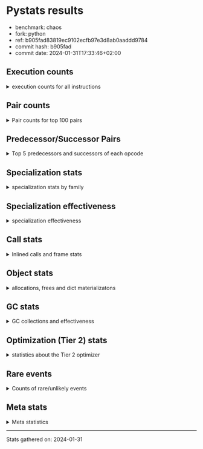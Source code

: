 
# Pystats results

- benchmark: chaos
- fork: python
- ref: b905fad83819ec9102ecfb97e3d8ab0aaddd9784
- commit hash: b905fad
- commit date: 2024-01-31T17:33:46+02:00

## Execution counts

<details>
<summary> execution counts for all instructions </summary>

|Name | Count | Self | Cumulative | Miss ratio | 
|---|---:|---:|---:|---:|
| LOAD_FAST | 85,708,600 | 17.8% | 17.8% |  |
| LOAD_ATTR_INSTANCE_VALUE | 46,105,660 | 9.5% | 27.3% |  |
| LOAD_FAST_LOAD_FAST | 42,164,040 | 8.7% | 36.0% |  |
| STORE_FAST | 28,964,820 | 6.0% | 42.0% |  |
| LOAD_CONST | 25,216,420 | 5.2% | 47.3% |  |
| RETURN_VALUE | 18,800,100 | 3.9% | 51.1% |  |
| STORE_ATTR_INSTANCE_VALUE | 17,605,200 | 3.6% | 54.8% |  |
| RESUME_CHECK | 15,200,100 | 3.1% | 57.9% |  |
| BINARY_OP_SUBTRACT_INT | 14,007,580 | 2.9% | 60.8% |  |
| BINARY_OP | 13,608,940 | 2.8% | 63.7% |  |
| BINARY_SUBSCR_LIST_INT | 13,286,440 | 2.8% | 66.4% |  |
| BINARY_OP_ADD_INT | 9,904,200 | 2.1% | 68.5% |  |
| POP_JUMP_IF_FALSE | 9,060,000 | 1.9% | 70.3% |  |
| ENTER_EXECUTOR | 9,034,160 | 1.9% | 72.2% |  |
| LOAD_GLOBAL_BUILTIN | 8,408,380 | 1.7% | 74.0% |  |
| BINARY_OP_ADD_FLOAT | 7,999,920 | 1.7% | 75.6% |  |
| FOR_ITER_RANGE | 7,608,920 | 1.6% | 77.2% |  |
| BINARY_OP_MULTIPLY_FLOAT | 6,799,900 | 1.4% | 78.6% |  |
| LOAD_ATTR_METHOD_WITH_VALUES | 6,400,240 | 1.3% | 79.9% |  |
| CALL_PY_EXACT_ARGS | 6,399,860 | 1.3% | 81.2% |  |
| RETURN_CONST | 6,000,240 | 1.2% | 82.5% |  |
| COMPARE_OP | 5,602,800 | 1.2% | 83.6% |  |
| EXIT_INIT_CHECK | 5,600,020 | 1.2% | 84.8% |  |
| CALL_ALLOC_AND_ENTER_INIT | 5,600,020 | 1.2% | 86.0% |  |
| LOAD_GLOBAL_MODULE | 5,389,580 | 1.1% | 87.1% |  |
| STORE_SUBSCR_LIST_INT | 5,199,980 | 1.1% | 88.2% |  |
| BINARY_SUBSCR_TUPLE_INT | 5,199,900 | 1.1% | 89.2% |  |
| CALL_BUILTIN_CLASS | 4,800,040 | 1.0% | 90.2% |  |
| PUSH_NULL | 3,648,960 | 0.8% | 91.0% |  |
| GET_ITER | 3,600,160 | 0.7% | 91.7% |  |
| COMPARE_OP_INT | 3,459,680 | 0.7% | 92.4% |  |
| CALL_LEN | 3,207,400 | 0.7% | 93.1% |  |
| CALL_BUILTIN_O | 3,058,880 | 0.6% | 93.7% |  |
| POP_JUMP_IF_TRUE | 2,800,600 | 0.6% | 94.3% |  |
| SWAP | 2,792,720 | 0.6% | 94.9% |  |
| BUILD_TUPLE | 2,400,160 | 0.5% | 95.4% |  |
| BINARY_OP_SUBTRACT_FLOAT | 2,399,940 | 0.5% | 95.9% |  |
| INTERPRETER_EXIT | 2,000,140 | 0.4% | 96.3% |  |
| POP_JUMP_IF_NOT_NONE | 2,000,000 | 0.4% | 96.7% |  |
| LOAD_ATTR_MODULE | 1,789,620 | 0.4% | 97.1% |  |
| CALL | 1,602,840 | 0.3% | 97.4% |  |
| COMPARE_OP_FLOAT | 1,599,920 | 0.3% | 97.8% |  |
| POP_TOP | 1,592,880 | 0.3% | 98.1% |  |
| LOAD_ATTR | 803,220 | 0.2% | 98.3% |  |
| BUILD_LIST | 800,480 | 0.2% | 98.4% |  |
| LIST_APPEND | 800,400 | 0.2% | 98.6% |  |
| LOAD_FAST_AND_CLEAR | 800,080 | 0.2% | 98.8% |  |
| COPY | 800,000 | 0.2% | 98.9% |  |
| IS_OP | 800,000 | 0.2% | 99.1% |  |
| CALL_METHOD_DESCRIPTOR_NOARGS | 799,980 | 0.2% | 99.3% |  |
| LOAD_ATTR_METHOD_NO_DICT | 799,980 | 0.2% | 99.4% |  |
| CALL_ISINSTANCE | 400,140 | 0.1% | 99.5% |  |
| TO_BOOL_BOOL | 400,140 | 0.1% | 99.6% |  |
| UNARY_NEGATIVE | 400,000 | 0.1% | 99.7% |  |
| JUMP_FORWARD | 400,000 | 0.1% | 99.7% |  |
| STORE_FAST_STORE_FAST | 400,000 | 0.1% | 99.8% |  |
| CALL_PY_WITH_DEFAULTS | 399,980 | 0.1% | 99.9% |  |
| UNPACK_SEQUENCE_TWO_TUPLE | 399,980 | 0.1% | 100.0% |  |
| BINARY_SUBSCR | 8,100 | 0.0% | 100.0% |  |
| JUMP_BACKWARD | 1,640 | 0.0% | 100.0% |  |
| LOAD_GLOBAL | 1,120 | 0.0% | 100.0% |  |
| LOAD_DEREF | 240 | 0.0% | 100.0% |  |
| RESUME | 220 | 0.0% | 100.0% |  |
| STORE_ATTR | 180 | 0.0% | 100.0% |  |
| COPY_FREE_VARS | 160 | 0.0% | 100.0% |  |
| TO_BOOL | 120 | 0.0% | 100.0% |  |
| FOR_ITER | 120 | 0.0% | 100.0% |  |
| CALL_METHOD_DESCRIPTOR_FAST | 80 | 0.0% | 100.0% | 100.0% |
| NOP | 80 | 0.0% | 100.0% |  |
| CALL_FUNCTION_EX | 80 | 0.0% | 100.0% |  |
| CALL_TYPE_1 | 80 | 0.0% | 100.0% |  |
| LOAD_SUPER_ATTR_METHOD | 80 | 0.0% | 100.0% |  |
| TO_BOOL_NONE | 60 | 0.0% | 100.0% |  |
| STORE_SUBSCR | 40 | 0.0% | 100.0% |  |
| UNPACK_SEQUENCE | 40 | 0.0% | 100.0% |  |
| LOAD_SUPER_ATTR | 20 | 0.0% | 100.0% |  |


</details>

## Pair counts

<details>
<summary> Pair counts for top 100 pairs </summary>

|Pair | Count | Self | Cumulative | 
|---|---:|---:|---:|
| LOAD_FAST LOAD_ATTR_INSTANCE_VALUE | 41,400,520 | 8.6% | 8.6% |
| LOAD_ATTR_INSTANCE_VALUE LOAD_FAST | 17,691,160 | 3.7% | 12.2% |
| LOAD_FAST_LOAD_FAST STORE_ATTR_INSTANCE_VALUE | 16,800,240 | 3.5% | 15.7% |
| STORE_FAST LOAD_FAST | 12,800,640 | 2.7% | 18.4% |
| STORE_ATTR_INSTANCE_VALUE LOAD_FAST_LOAD_FAST | 11,200,160 | 2.3% | 20.7% |
| STORE_FAST LOAD_FAST_LOAD_FAST | 9,459,780 | 2.0% | 22.6% |
| RETURN_VALUE STORE_FAST | 9,200,020 | 1.9% | 24.6% |
| LOAD_ATTR_INSTANCE_VALUE LOAD_CONST | 8,007,360 | 1.7% | 26.2% |
| LOAD_FAST RETURN_VALUE | 7,511,680 | 1.6% | 27.8% |
| LOAD_FAST LOAD_CONST | 6,800,740 | 1.4% | 29.2% |
| LOAD_GLOBAL_BUILTIN LOAD_FAST | 6,407,600 | 1.3% | 30.5% |
| CALL_PY_EXACT_ARGS RESUME_CHECK | 6,399,860 | 1.3% | 31.8% |
| LOAD_CONST BINARY_OP_ADD_INT | 6,000,220 | 1.2% | 33.1% |
| RESUME_CHECK LOAD_FAST_LOAD_FAST | 6,000,060 | 1.2% | 34.3% |
| RESUME_CHECK LOAD_FAST | 6,000,020 | 1.2% | 35.6% |
| STORE_ATTR_INSTANCE_VALUE RETURN_CONST | 5,604,860 | 1.2% | 36.7% |
| EXIT_INIT_CHECK RETURN_VALUE | 5,600,020 | 1.2% | 37.9% |
| RETURN_CONST EXIT_INIT_CHECK | 5,600,020 | 1.2% | 39.0% |
| CALL_ALLOC_AND_ENTER_INIT RESUME_CHECK | 5,600,020 | 1.2% | 40.2% |
| BINARY_OP_SUBTRACT_INT BINARY_SUBSCR_LIST_INT | 5,600,000 | 1.2% | 41.4% |
| POP_JUMP_IF_FALSE LOAD_FAST | 5,557,440 | 1.2% | 42.5% |
| LOAD_FAST LOAD_ATTR_METHOD_WITH_VALUES | 5,200,120 | 1.1% | 43.6% |
| LOAD_FAST_LOAD_FAST LOAD_CONST | 5,200,000 | 1.1% | 44.7% |
| LOAD_CONST BINARY_SUBSCR_TUPLE_INT | 5,199,800 | 1.1% | 45.7% |
| STORE_SUBSCR_LIST_INT ENTER_EXECUTOR | 5,199,660 | 1.1% | 46.8% |
| LOAD_CONST BINARY_OP_SUBTRACT_INT | 4,807,560 | 1.0% | 47.8% |
| RETURN_VALUE LOAD_FAST_LOAD_FAST | 4,800,000 | 1.0% | 48.8% |
| LOAD_FAST BINARY_OP_MULTIPLY_FLOAT | 4,800,000 | 1.0% | 49.8% |
| LOAD_FAST_LOAD_FAST STORE_SUBSCR_LIST_INT | 4,800,000 | 1.0% | 50.8% |
| FOR_ITER_RANGE STORE_FAST | 4,401,400 | 0.9% | 51.7% |
| LOAD_ATTR_INSTANCE_VALUE BINARY_OP_SUBTRACT_INT | 4,400,000 | 0.9% | 52.6% |
| STORE_FAST LOAD_GLOBAL_BUILTIN | 4,399,920 | 0.9% | 53.5% |
| ENTER_EXECUTOR FOR_ITER_RANGE | 4,007,600 | 0.8% | 54.4% |
| LOAD_CONST BINARY_OP | 4,000,480 | 0.8% | 55.2% |
| BINARY_OP STORE_FAST | 4,000,100 | 0.8% | 56.0% |
| ENTER_EXECUTOR CALL_ALLOC_AND_ENTER_INIT | 4,000,000 | 0.8% | 56.8% |
| BINARY_OP_ADD_FLOAT LOAD_FAST | 3,999,920 | 0.8% | 57.7% |
| LOAD_FAST_LOAD_FAST LOAD_ATTR_INSTANCE_VALUE | 3,904,120 | 0.8% | 58.5% |
| BINARY_OP LOAD_FAST | 3,600,280 | 0.7% | 59.2% |
| CALL_BUILTIN_CLASS GET_ITER | 3,600,100 | 0.7% | 60.0% |
| BINARY_OP_MULTIPLY_FLOAT BINARY_OP_ADD_FLOAT | 3,599,880 | 0.7% | 60.7% |
| LOAD_ATTR_METHOD_WITH_VALUES CALL_PY_EXACT_ARGS | 3,599,800 | 0.7% | 61.5% |
| COMPARE_OP_INT POP_JUMP_IF_FALSE | 3,459,680 | 0.7% | 62.2% |
| PUSH_NULL LOAD_FAST | 3,248,640 | 0.7% | 62.9% |
| LOAD_ATTR_INSTANCE_VALUE CALL_LEN | 3,207,360 | 0.7% | 63.5% |
| COMPARE_OP POP_JUMP_IF_FALSE | 3,200,240 | 0.7% | 64.2% |
| BINARY_OP_ADD_INT LOAD_FAST | 3,200,000 | 0.7% | 64.8% |
| BINARY_SUBSCR_TUPLE_INT COMPARE_OP | 3,200,000 | 0.7% | 65.5% |
| BINARY_OP_MULTIPLY_FLOAT LOAD_FAST | 3,199,960 | 0.7% | 66.2% |
| LOAD_FAST_LOAD_FAST BINARY_OP_SUBTRACT_INT | 3,199,920 | 0.7% | 66.8% |
| GET_ITER FOR_ITER_RANGE | 2,800,040 | 0.6% | 67.4% |
| CALL_LEN LOAD_FAST | 2,800,000 | 0.6% | 68.0% |
| RESUME_CHECK LOAD_GLOBAL_MODULE | 2,799,920 | 0.6% | 68.6% |
| POP_JUMP_IF_FALSE LOAD_FAST_LOAD_FAST | 2,618,320 | 0.5% | 69.1% |
| COMPARE_OP POP_JUMP_IF_TRUE | 2,400,520 | 0.5% | 69.6% |
| BINARY_OP_ADD_INT BINARY_SUBSCR_LIST_INT | 2,400,260 | 0.5% | 70.1% |
| BINARY_OP BINARY_OP_ADD_FLOAT | 2,400,160 | 0.5% | 70.6% |
| BINARY_OP_ADD_INT CALL_BUILTIN_CLASS | 2,400,000 | 0.5% | 71.1% |
| FOR_ITER_RANGE ENTER_EXECUTOR | 2,400,000 | 0.5% | 71.6% |
| LOAD_GLOBAL_MODULE LOAD_FAST | 2,400,000 | 0.5% | 72.1% |
| LOAD_FAST_LOAD_FAST COMPARE_OP_INT | 2,259,080 | 0.5% | 72.6% |
| BUILD_TUPLE RETURN_VALUE | 2,007,440 | 0.4% | 73.0% |
| LOAD_FAST BINARY_OP | 2,000,440 | 0.4% | 73.4% |
| LOAD_ATTR_METHOD_WITH_VALUES LOAD_FAST | 2,000,340 | 0.4% | 73.8% |
| LOAD_FAST_LOAD_FAST BINARY_OP | 2,000,120 | 0.4% | 74.2% |
| CACHE RESUME_CHECK | 2,000,060 | 0.4% | 74.6% |
| RETURN_VALUE INTERPRETER_EXIT | 2,000,000 | 0.4% | 75.0% |
| BINARY_OP LOAD_FAST_LOAD_FAST | 2,000,000 | 0.4% | 75.5% |
| LOAD_FAST POP_JUMP_IF_NOT_NONE | 2,000,000 | 0.4% | 75.9% |
| BINARY_SUBSCR_LIST_INT BUILD_TUPLE | 2,000,000 | 0.4% | 76.3% |
| BINARY_SUBSCR_LIST_INT LOAD_FAST | 2,000,000 | 0.4% | 76.7% |
| LOAD_ATTR_INSTANCE_VALUE LOAD_GLOBAL_BUILTIN | 2,000,000 | 0.4% | 77.1% |
| BINARY_OP_SUBTRACT_INT LOAD_CONST | 1,999,980 | 0.4% | 77.5% |
| LOAD_FAST CALL_PY_EXACT_ARGS | 1,999,920 | 0.4% | 77.9% |
| CALL_BUILTIN_O STORE_FAST | 1,858,900 | 0.4% | 78.3% |
| LOAD_FAST CALL_BUILTIN_O | 1,858,840 | 0.4% | 78.7% |
| LOAD_ATTR_MODULE PUSH_NULL | 1,789,560 | 0.4% | 79.1% |
| LOAD_GLOBAL_MODULE LOAD_ATTR_MODULE | 1,789,480 | 0.4% | 79.5% |
| LOAD_FAST BINARY_SUBSCR_LIST_INT | 1,686,220 | 0.3% | 79.8% |
| BINARY_SUBSCR_LIST_INT COMPARE_OP | 1,600,520 | 0.3% | 80.1% |
| LOAD_FAST_LOAD_FAST LOAD_FAST | 1,600,320 | 0.3% | 80.5% |
| POP_JUMP_IF_TRUE LOAD_FAST_LOAD_FAST | 1,600,260 | 0.3% | 80.8% |
| LOAD_ATTR_INSTANCE_VALUE BINARY_OP | 1,600,140 | 0.3% | 81.1% |
| LOAD_FAST BINARY_OP_ADD_INT | 1,600,000 | 0.3% | 81.5% |
| LOAD_FAST BINARY_OP_SUBTRACT_INT | 1,600,000 | 0.3% | 81.8% |
| BINARY_OP_SUBTRACT_INT BINARY_OP | 1,600,000 | 0.3% | 82.1% |
| BINARY_OP_SUBTRACT_INT LOAD_FAST | 1,600,000 | 0.3% | 82.5% |
| BINARY_SUBSCR_LIST_INT STORE_FAST | 1,600,000 | 0.3% | 82.8% |
| LOAD_ATTR_INSTANCE_VALUE BINARY_OP_ADD_INT | 1,600,000 | 0.3% | 83.1% |
| BINARY_OP_SUBTRACT_FLOAT LOAD_FAST | 1,599,920 | 0.3% | 83.5% |
| COMPARE_OP_FLOAT POP_JUMP_IF_FALSE | 1,599,920 | 0.3% | 83.8% |
| BINARY_SUBSCR_TUPLE_INT BINARY_SUBSCR_LIST_INT | 1,599,840 | 0.3% | 84.1% |
| LOAD_ATTR_INSTANCE_VALUE BINARY_OP_SUBTRACT_FLOAT | 1,599,840 | 0.3% | 84.4% |
| LOAD_ATTR_INSTANCE_VALUE COMPARE_OP_FLOAT | 1,599,840 | 0.3% | 84.8% |
| LOAD_FAST LOAD_GLOBAL_MODULE | 1,381,960 | 0.3% | 85.1% |
| BINARY_OP_SUBTRACT_INT STORE_FAST | 1,200,200 | 0.2% | 85.3% |
| POP_TOP LOAD_FAST | 1,200,080 | 0.2% | 85.6% |
| POP_JUMP_IF_NOT_NONE LOAD_FAST | 1,200,000 | 0.2% | 85.8% |
| BINARY_SUBSCR_LIST_INT LOAD_FAST_LOAD_FAST | 1,199,980 | 0.2% | 86.1% |
| CALL_BUILTIN_O RETURN_VALUE | 1,199,980 | 0.2% | 86.3% |


</details>

## Predecessor/Successor Pairs

<details>
<summary> Top 5 predecessors and successors of each opcode </summary>

### CACHE

<details>
<summary> Successors and predecessors for CACHE </summary>

|Successors | Count | Percentage | 
|---|---:|---:|
| RESUME_CHECK | 2,000,060 | 100.0% |
| RESUME | 80 | 0.0% |


</details>

### BINARY_SUBSCR

<details>
<summary> Successors and predecessors for BINARY_SUBSCR </summary>

|Predecessors | Count | Percentage | 
|---|---:|---:|
| LOAD_CONST | 7,640 | 94.3% |
| BINARY_SUBSCR | 220 | 2.7% |
| LOAD_FAST | 120 | 1.5% |
| BINARY_SUBSCR_TUPLE_INT | 80 | 1.0% |
| LOAD_FAST_LOAD_FAST | 40 | 0.5% |

|Successors | Count | Percentage | 
|---|---:|---:|
| CALL | 7,460 | 92.1% |
| BINARY_SUBSCR | 220 | 2.7% |
| BINARY_SUBSCR_LIST_INT | 160 | 2.0% |
| BINARY_SUBSCR_TUPLE_INT | 100 | 1.2% |
| BINARY_OP | 80 | 1.0% |


</details>

### EXIT_INIT_CHECK

<details>
<summary> Successors and predecessors for EXIT_INIT_CHECK </summary>

|Predecessors | Count | Percentage | 
|---|---:|---:|
| RETURN_CONST | 5,600,020 | 100.0% |

|Successors | Count | Percentage | 
|---|---:|---:|
| RETURN_VALUE | 5,600,020 | 100.0% |


</details>

### GET_ITER

<details>
<summary> Successors and predecessors for GET_ITER </summary>

|Predecessors | Count | Percentage | 
|---|---:|---:|
| CALL_BUILTIN_CLASS | 3,600,100 | 100.0% |
| CALL | 60 | 0.0% |

|Successors | Count | Percentage | 
|---|---:|---:|
| FOR_ITER_RANGE | 2,800,040 | 77.8% |
| LOAD_FAST_AND_CLEAR | 800,080 | 22.2% |
| FOR_ITER | 40 | 0.0% |


</details>

### INTERPRETER_EXIT

<details>
<summary> Successors and predecessors for INTERPRETER_EXIT </summary>

|Predecessors | Count | Percentage | 
|---|---:|---:|
| RETURN_VALUE | 2,000,000 | 100.0% |
| RETURN_CONST | 140 | 0.0% |


</details>

### NOP

<details>
<summary> Successors and predecessors for NOP </summary>

|Predecessors | Count | Percentage | 
|---|---:|---:|
| POP_TOP | 80 | 100.0% |

|Successors | Count | Percentage | 
|---|---:|---:|
| LOAD_DEREF | 80 | 100.0% |


</details>

### POP_TOP

<details>
<summary> Successors and predecessors for POP_TOP </summary>

|Predecessors | Count | Percentage | 
|---|---:|---:|
| STORE_FAST | 800,000 | 50.2% |
| RETURN_CONST | 400,080 | 25.1% |
| SWAP | 392,560 | 24.6% |
| CALL | 160 | 0.0% |
| CALL_METHOD_DESCRIPTOR_FAST | 80 | 0.0% |

|Successors | Count | Percentage | 
|---|---:|---:|
| LOAD_FAST | 1,200,080 | 75.3% |
| RETURN_VALUE | 392,560 | 24.6% |
| NOP | 80 | 0.0% |
| LOAD_CONST | 80 | 0.0% |
| LOAD_GLOBAL | 40 | 0.0% |


</details>

### PUSH_NULL

<details>
<summary> Successors and predecessors for PUSH_NULL </summary>

|Predecessors | Count | Percentage | 
|---|---:|---:|
| LOAD_ATTR_MODULE | 1,789,560 | 49.0% |
| LOAD_FAST | 1,059,200 | 29.0% |
| BINARY_SUBSCR_LIST_INT | 799,960 | 21.9% |
| LOAD_ATTR | 120 | 0.0% |
| LOAD_DEREF | 80 | 0.0% |

|Successors | Count | Percentage | 
|---|---:|---:|
| LOAD_FAST | 3,248,640 | 89.0% |
| LOAD_GLOBAL_BUILTIN | 399,960 | 11.0% |
| CALL | 320 | 0.0% |
| LOAD_GLOBAL | 40 | 0.0% |


</details>

### RETURN_VALUE

<details>
<summary> Successors and predecessors for RETURN_VALUE </summary>

|Predecessors | Count | Percentage | 
|---|---:|---:|
| LOAD_FAST | 7,511,680 | 40.0% |
| EXIT_INIT_CHECK | 5,600,020 | 29.8% |
| BUILD_TUPLE | 2,007,440 | 10.7% |
| CALL_BUILTIN_O | 1,199,980 | 6.4% |
| RETURN_VALUE | 800,000 | 4.3% |

|Successors | Count | Percentage | 
|---|---:|---:|
| STORE_FAST | 9,200,020 | 48.9% |
| LOAD_FAST_LOAD_FAST | 4,800,000 | 25.5% |
| INTERPRETER_EXIT | 2,000,000 | 10.6% |
| RETURN_VALUE | 800,000 | 4.3% |
| BINARY_OP | 800,000 | 4.3% |


</details>

### STORE_SUBSCR

<details>
<summary> Successors and predecessors for STORE_SUBSCR </summary>

|Predecessors | Count | Percentage | 
|---|---:|---:|
| BINARY_OP | 20 | 50.0% |
| BINARY_OP_SUBTRACT_INT | 20 | 50.0% |

|Successors | Count | Percentage | 
|---|---:|---:|
| JUMP_BACKWARD | 20 | 50.0% |
| STORE_SUBSCR_LIST_INT | 20 | 50.0% |


</details>

### TO_BOOL

<details>
<summary> Successors and predecessors for TO_BOOL </summary>

|Predecessors | Count | Percentage | 
|---|---:|---:|
| CALL_ISINSTANCE | 60 | 50.0% |
| LOAD_FAST | 40 | 33.3% |
| CALL | 20 | 16.7% |

|Successors | Count | Percentage | 
|---|---:|---:|
| TO_BOOL_BOOL | 60 | 50.0% |
| POP_JUMP_IF_FALSE | 20 | 16.7% |
| POP_JUMP_IF_TRUE | 20 | 16.7% |
| TO_BOOL_NONE | 20 | 16.7% |


</details>

### UNARY_NEGATIVE

<details>
<summary> Successors and predecessors for UNARY_NEGATIVE </summary>

|Predecessors | Count | Percentage | 
|---|---:|---:|
| LOAD_ATTR_INSTANCE_VALUE | 399,980 | 100.0% |
| LOAD_ATTR | 20 | 0.0% |

|Successors | Count | Percentage | 
|---|---:|---:|
| LOAD_FAST | 400,000 | 100.0% |


</details>

### BINARY_OP

<details>
<summary> Successors and predecessors for BINARY_OP </summary>

|Predecessors | Count | Percentage | 
|---|---:|---:|
| LOAD_CONST | 4,000,480 | 29.4% |
| LOAD_FAST | 2,000,440 | 14.7% |
| LOAD_FAST_LOAD_FAST | 2,000,120 | 14.7% |
| LOAD_ATTR_INSTANCE_VALUE | 1,600,140 | 11.8% |
| BINARY_OP_SUBTRACT_INT | 1,600,000 | 11.8% |

|Successors | Count | Percentage | 
|---|---:|---:|
| STORE_FAST | 4,000,100 | 29.4% |
| LOAD_FAST | 3,600,280 | 26.5% |
| BINARY_OP_ADD_FLOAT | 2,400,160 | 17.6% |
| LOAD_FAST_LOAD_FAST | 2,000,000 | 14.7% |
| BINARY_OP | 807,280 | 5.9% |


</details>

### BUILD_LIST

<details>
<summary> Successors and predecessors for BUILD_LIST </summary>

|Predecessors | Count | Percentage | 
|---|---:|---:|
| SWAP | 800,080 | 100.0% |
| LOAD_CONST | 400 | 0.0% |

|Successors | Count | Percentage | 
|---|---:|---:|
| SWAP | 800,080 | 100.0% |
| LOAD_FAST | 400 | 0.0% |


</details>

### BUILD_TUPLE

<details>
<summary> Successors and predecessors for BUILD_TUPLE </summary>

|Predecessors | Count | Percentage | 
|---|---:|---:|
| BINARY_SUBSCR_LIST_INT | 2,000,000 | 83.3% |
| RETURN_VALUE | 400,000 | 16.7% |
| LOAD_GLOBAL_BUILTIN | 160 | 0.0% |

|Successors | Count | Percentage | 
|---|---:|---:|
| RETURN_VALUE | 2,007,440 | 83.6% |
| SWAP | 392,560 | 16.4% |
| CALL_ISINSTANCE | 120 | 0.0% |
| CALL | 40 | 0.0% |


</details>

### CALL

<details>
<summary> Successors and predecessors for CALL </summary>

|Predecessors | Count | Percentage | 
|---|---:|---:|
| LOAD_FAST | 400,500 | 25.0% |
| BINARY_OP_ADD_FLOAT | 400,020 | 25.0% |
| BINARY_OP_ADD_INT | 399,980 | 25.0% |
| ENTER_EXECUTOR | 210,480 | 13.1% |
| BINARY_SUBSCR_LIST_INT | 182,060 | 11.4% |

|Successors | Count | Percentage | 
|---|---:|---:|
| STORE_FAST | 800,260 | 49.9% |
| RESUME_CHECK | 800,040 | 49.9% |
| CALL | 1,380 | 0.1% |
| POP_TOP | 160 | 0.0% |
| CALL_PY_EXACT_ARGS | 140 | 0.0% |


</details>

### CALL_FUNCTION_EX

<details>
<summary> Successors and predecessors for CALL_FUNCTION_EX </summary>

|Predecessors | Count | Percentage | 
|---|---:|---:|
| LOAD_FAST | 80 | 100.0% |

|Successors | Count | Percentage | 
|---|---:|---:|
| COPY_FREE_VARS | 80 | 100.0% |


</details>

### COMPARE_OP

<details>
<summary> Successors and predecessors for COMPARE_OP </summary>

|Predecessors | Count | Percentage | 
|---|---:|---:|
| BINARY_SUBSCR_TUPLE_INT | 3,200,000 | 57.1% |
| BINARY_SUBSCR_LIST_INT | 1,600,520 | 28.6% |
| LOAD_CONST | 400,120 | 7.1% |
| LOAD_FAST | 400,000 | 7.1% |
| COMPARE_OP | 1,760 | 0.0% |

|Successors | Count | Percentage | 
|---|---:|---:|
| POP_JUMP_IF_FALSE | 3,200,240 | 57.1% |
| POP_JUMP_IF_TRUE | 2,400,520 | 42.8% |
| COMPARE_OP | 1,760 | 0.0% |
| COMPARE_OP_INT | 200 | 0.0% |
| COMPARE_OP_FLOAT | 80 | 0.0% |


</details>

### COPY

<details>
<summary> Successors and predecessors for COPY </summary>

|Predecessors | Count | Percentage | 
|---|---:|---:|
| LOAD_FAST | 800,000 | 100.0% |

|Successors | Count | Percentage | 
|---|---:|---:|
| LOAD_ATTR_INSTANCE_VALUE | 799,920 | 100.0% |
| LOAD_ATTR | 80 | 0.0% |


</details>

### COPY_FREE_VARS

<details>
<summary> Successors and predecessors for COPY_FREE_VARS </summary>

|Predecessors | Count | Percentage | 
|---|---:|---:|
| CALL | 80 | 50.0% |
| CALL_FUNCTION_EX | 80 | 50.0% |

|Successors | Count | Percentage | 
|---|---:|---:|
| RESUME_CHECK | 140 | 87.5% |
| RESUME | 20 | 12.5% |


</details>

### ENTER_EXECUTOR

<details>
<summary> Successors and predecessors for ENTER_EXECUTOR </summary>

|Predecessors | Count | Percentage | 
|---|---:|---:|
| STORE_SUBSCR_LIST_INT | 5,199,660 | 57.6% |
| FOR_ITER_RANGE | 2,400,000 | 26.6% |
| LIST_APPEND | 800,060 | 8.9% |
| STORE_FAST | 303,340 | 3.4% |
| POP_JUMP_IF_TRUE | 187,580 | 2.1% |

|Successors | Count | Percentage | 
|---|---:|---:|
| FOR_ITER_RANGE | 4,007,600 | 44.4% |
| CALL_ALLOC_AND_ENTER_INIT | 4,000,000 | 44.3% |
| CALL_PY_WITH_DEFAULTS | 399,600 | 4.4% |
| CALL | 210,480 | 2.3% |
| LOAD_FAST | 187,600 | 2.1% |


</details>

### FOR_ITER

<details>
<summary> Successors and predecessors for FOR_ITER </summary>

|Predecessors | Count | Percentage | 
|---|---:|---:|
| JUMP_BACKWARD | 60 | 50.0% |
| GET_ITER | 40 | 33.3% |
| SWAP | 20 | 16.7% |

|Successors | Count | Percentage | 
|---|---:|---:|
| STORE_FAST | 60 | 50.0% |
| FOR_ITER_RANGE | 60 | 50.0% |


</details>

### IS_OP

<details>
<summary> Successors and predecessors for IS_OP </summary>

|Predecessors | Count | Percentage | 
|---|---:|---:|
| LOAD_GLOBAL_MODULE | 799,980 | 100.0% |
| LOAD_GLOBAL | 20 | 0.0% |

|Successors | Count | Percentage | 
|---|---:|---:|
| POP_JUMP_IF_FALSE | 800,000 | 100.0% |


</details>

### JUMP_BACKWARD

<details>
<summary> Successors and predecessors for JUMP_BACKWARD </summary>

|Predecessors | Count | Percentage | 
|---|---:|---:|
| LIST_APPEND | 340 | 20.7% |
| POP_JUMP_IF_FALSE | 340 | 20.7% |
| STORE_FAST | 340 | 20.7% |
| STORE_SUBSCR_LIST_INT | 320 | 19.5% |
| POP_JUMP_IF_TRUE | 280 | 17.1% |

|Successors | Count | Percentage | 
|---|---:|---:|
| FOR_ITER_RANGE | 1,160 | 70.7% |
| LOAD_FAST | 320 | 19.5% |
| ENTER_EXECUTOR | 100 | 6.1% |
| FOR_ITER | 60 | 3.7% |


</details>

### JUMP_FORWARD

<details>
<summary> Successors and predecessors for JUMP_FORWARD </summary>

|Predecessors | Count | Percentage | 
|---|---:|---:|
| STORE_ATTR_INSTANCE_VALUE | 399,980 | 100.0% |
| STORE_ATTR | 20 | 0.0% |

|Successors | Count | Percentage | 
|---|---:|---:|
| LOAD_FAST | 400,000 | 100.0% |


</details>

### LIST_APPEND

<details>
<summary> Successors and predecessors for LIST_APPEND </summary>

|Predecessors | Count | Percentage | 
|---|---:|---:|
| BINARY_SUBSCR_LIST_INT | 800,000 | 100.0% |
| BINARY_OP | 400 | 0.0% |

|Successors | Count | Percentage | 
|---|---:|---:|
| ENTER_EXECUTOR | 800,060 | 100.0% |
| JUMP_BACKWARD | 340 | 0.0% |


</details>

### LOAD_ATTR

<details>
<summary> Successors and predecessors for LOAD_ATTR </summary>

|Predecessors | Count | Percentage | 
|---|---:|---:|
| LOAD_FAST | 802,360 | 99.9% |
| LOAD_ATTR | 380 | 0.0% |
| LOAD_GLOBAL | 140 | 0.0% |
| LOAD_GLOBAL_MODULE | 140 | 0.0% |
| COPY | 80 | 0.0% |

|Successors | Count | Percentage | 
|---|---:|---:|
| STORE_FAST | 800,020 | 99.6% |
| LOAD_ATTR_INSTANCE_VALUE | 1,100 | 0.1% |
| LOAD_FAST | 620 | 0.1% |
| LOAD_ATTR | 380 | 0.0% |
| BINARY_OP | 300 | 0.0% |


</details>

### LOAD_CONST

<details>
<summary> Successors and predecessors for LOAD_CONST </summary>

|Predecessors | Count | Percentage | 
|---|---:|---:|
| LOAD_ATTR_INSTANCE_VALUE | 8,007,360 | 31.8% |
| LOAD_FAST | 6,800,740 | 27.0% |
| LOAD_FAST_LOAD_FAST | 5,200,000 | 20.6% |
| BINARY_OP_SUBTRACT_INT | 1,999,980 | 7.9% |
| LOAD_GLOBAL_BUILTIN | 800,080 | 3.2% |

|Successors | Count | Percentage | 
|---|---:|---:|
| BINARY_OP_ADD_INT | 6,000,220 | 23.8% |
| BINARY_SUBSCR_TUPLE_INT | 5,199,800 | 20.6% |
| BINARY_OP_SUBTRACT_INT | 4,807,560 | 19.1% |
| BINARY_OP | 4,000,480 | 15.9% |
| COMPARE_OP_INT | 800,120 | 3.2% |


</details>

### LOAD_DEREF

<details>
<summary> Successors and predecessors for LOAD_DEREF </summary>

|Predecessors | Count | Percentage | 
|---|---:|---:|
| NOP | 80 | 33.3% |
| STORE_FAST | 80 | 33.3% |
| LOAD_GLOBAL_BUILTIN | 80 | 33.3% |

|Successors | Count | Percentage | 
|---|---:|---:|
| PUSH_NULL | 80 | 33.3% |
| LOAD_FAST | 80 | 33.3% |
| STORE_FAST | 80 | 33.3% |


</details>

### LOAD_FAST

<details>
<summary> Successors and predecessors for LOAD_FAST </summary>

|Predecessors | Count | Percentage | 
|---|---:|---:|
| LOAD_ATTR_INSTANCE_VALUE | 17,691,160 | 20.6% |
| STORE_FAST | 12,800,640 | 14.9% |
| LOAD_GLOBAL_BUILTIN | 6,407,600 | 7.5% |
| RESUME_CHECK | 6,000,020 | 7.0% |
| POP_JUMP_IF_FALSE | 5,557,440 | 6.5% |

|Successors | Count | Percentage | 
|---|---:|---:|
| LOAD_ATTR_INSTANCE_VALUE | 41,400,520 | 48.3% |
| RETURN_VALUE | 7,511,680 | 8.8% |
| LOAD_CONST | 6,800,740 | 7.9% |
| LOAD_ATTR_METHOD_WITH_VALUES | 5,200,120 | 6.1% |
| BINARY_OP_MULTIPLY_FLOAT | 4,800,000 | 5.6% |


</details>

### LOAD_FAST_AND_CLEAR

<details>
<summary> Successors and predecessors for LOAD_FAST_AND_CLEAR </summary>

|Predecessors | Count | Percentage | 
|---|---:|---:|
| GET_ITER | 800,080 | 100.0% |

|Successors | Count | Percentage | 
|---|---:|---:|
| SWAP | 800,080 | 100.0% |


</details>

### LOAD_FAST_LOAD_FAST

<details>
<summary> Successors and predecessors for LOAD_FAST_LOAD_FAST </summary>

|Predecessors | Count | Percentage | 
|---|---:|---:|
| STORE_ATTR_INSTANCE_VALUE | 11,200,160 | 26.6% |
| STORE_FAST | 9,459,780 | 22.4% |
| RESUME_CHECK | 6,000,060 | 14.2% |
| RETURN_VALUE | 4,800,000 | 11.4% |
| POP_JUMP_IF_FALSE | 2,618,320 | 6.2% |

|Successors | Count | Percentage | 
|---|---:|---:|
| STORE_ATTR_INSTANCE_VALUE | 16,800,240 | 39.8% |
| LOAD_CONST | 5,200,000 | 12.3% |
| STORE_SUBSCR_LIST_INT | 4,800,000 | 11.4% |
| LOAD_ATTR_INSTANCE_VALUE | 3,904,120 | 9.3% |
| BINARY_OP_SUBTRACT_INT | 3,199,920 | 7.6% |


</details>

### LOAD_GLOBAL

<details>
<summary> Successors and predecessors for LOAD_GLOBAL </summary>

|Predecessors | Count | Percentage | 
|---|---:|---:|
| STORE_FAST | 200 | 17.9% |
| LOAD_FAST | 160 | 14.3% |
| RESUME | 140 | 12.5% |
| LOAD_GLOBAL_BUILTIN | 140 | 12.5% |
| RESUME_CHECK | 140 | 12.5% |

|Successors | Count | Percentage | 
|---|---:|---:|
| LOAD_GLOBAL_BUILTIN | 420 | 37.5% |
| LOAD_GLOBAL_MODULE | 260 | 23.2% |
| LOAD_FAST | 240 | 21.4% |
| LOAD_ATTR | 140 | 12.5% |
| CALL | 20 | 1.8% |


</details>

### LOAD_SUPER_ATTR

<details>
<summary> Successors and predecessors for LOAD_SUPER_ATTR </summary>

|Predecessors | Count | Percentage | 
|---|---:|---:|
| LOAD_FAST | 20 | 100.0% |

|Successors | Count | Percentage | 
|---|---:|---:|
| LOAD_SUPER_ATTR_METHOD | 20 | 100.0% |


</details>

### POP_JUMP_IF_FALSE

<details>
<summary> Successors and predecessors for POP_JUMP_IF_FALSE </summary>

|Predecessors | Count | Percentage | 
|---|---:|---:|
| COMPARE_OP_INT | 3,459,680 | 38.2% |
| COMPARE_OP | 3,200,240 | 35.3% |
| COMPARE_OP_FLOAT | 1,599,920 | 17.7% |
| IS_OP | 800,000 | 8.8% |
| TO_BOOL_BOOL | 80 | 0.0% |

|Successors | Count | Percentage | 
|---|---:|---:|
| LOAD_FAST | 5,557,440 | 61.3% |
| LOAD_FAST_LOAD_FAST | 2,618,320 | 28.9% |
| LOAD_CONST | 400,000 | 4.4% |
| RETURN_CONST | 395,360 | 4.4% |
| ENTER_EXECUTOR | 88,380 | 1.0% |


</details>

### POP_JUMP_IF_NOT_NONE

<details>
<summary> Successors and predecessors for POP_JUMP_IF_NOT_NONE </summary>

|Predecessors | Count | Percentage | 
|---|---:|---:|
| LOAD_FAST | 2,000,000 | 100.0% |

|Successors | Count | Percentage | 
|---|---:|---:|
| LOAD_FAST | 1,200,000 | 60.0% |
| LOAD_GLOBAL_MODULE | 800,000 | 40.0% |


</details>

### POP_JUMP_IF_TRUE

<details>
<summary> Successors and predecessors for POP_JUMP_IF_TRUE </summary>

|Predecessors | Count | Percentage | 
|---|---:|---:|
| COMPARE_OP | 2,400,520 | 85.7% |
| TO_BOOL_BOOL | 400,060 | 14.3% |
| TO_BOOL | 20 | 0.0% |

|Successors | Count | Percentage | 
|---|---:|---:|
| LOAD_FAST_LOAD_FAST | 1,600,260 | 57.1% |
| LOAD_FAST | 612,400 | 21.9% |
| LOAD_GLOBAL_MODULE | 399,960 | 14.3% |
| ENTER_EXECUTOR | 187,580 | 6.7% |
| JUMP_BACKWARD | 280 | 0.0% |


</details>

### RETURN_CONST

<details>
<summary> Successors and predecessors for RETURN_CONST </summary>

|Predecessors | Count | Percentage | 
|---|---:|---:|
| STORE_ATTR_INSTANCE_VALUE | 5,604,860 | 93.4% |
| POP_JUMP_IF_FALSE | 395,360 | 6.6% |
| STORE_ATTR | 20 | 0.0% |

|Successors | Count | Percentage | 
|---|---:|---:|
| EXIT_INIT_CHECK | 5,600,020 | 93.3% |
| POP_TOP | 400,080 | 6.7% |
| INTERPRETER_EXIT | 140 | 0.0% |


</details>

### STORE_ATTR

<details>
<summary> Successors and predecessors for STORE_ATTR </summary>

|Predecessors | Count | Percentage | 
|---|---:|---:|
| LOAD_FAST | 100 | 55.6% |
| SWAP | 80 | 44.4% |

|Successors | Count | Percentage | 
|---|---:|---:|
| STORE_ATTR_INSTANCE_VALUE | 100 | 55.6% |
| LOAD_FAST | 40 | 22.2% |
| JUMP_FORWARD | 20 | 11.1% |
| RETURN_CONST | 20 | 11.1% |


</details>

### STORE_FAST

<details>
<summary> Successors and predecessors for STORE_FAST </summary>

|Predecessors | Count | Percentage | 
|---|---:|---:|
| RETURN_VALUE | 9,200,020 | 31.8% |
| FOR_ITER_RANGE | 4,401,400 | 15.2% |
| BINARY_OP | 4,000,100 | 13.8% |
| CALL_BUILTIN_O | 1,858,900 | 6.4% |
| BINARY_SUBSCR_LIST_INT | 1,600,000 | 5.5% |

|Successors | Count | Percentage | 
|---|---:|---:|
| LOAD_FAST | 12,800,640 | 44.2% |
| LOAD_FAST_LOAD_FAST | 9,459,780 | 32.7% |
| LOAD_GLOBAL_BUILTIN | 4,399,920 | 15.2% |
| STORE_FAST | 800,080 | 2.8% |
| POP_TOP | 800,000 | 2.8% |


</details>

### STORE_FAST_STORE_FAST

<details>
<summary> Successors and predecessors for STORE_FAST_STORE_FAST </summary>

|Predecessors | Count | Percentage | 
|---|---:|---:|
| UNPACK_SEQUENCE_TWO_TUPLE | 399,980 | 100.0% |
| UNPACK_SEQUENCE | 20 | 0.0% |

|Successors | Count | Percentage | 
|---|---:|---:|
| LOAD_FAST_LOAD_FAST | 400,000 | 100.0% |


</details>

### SWAP

<details>
<summary> Successors and predecessors for SWAP </summary>

|Predecessors | Count | Percentage | 
|---|---:|---:|
| BUILD_LIST | 800,080 | 28.6% |
| LOAD_FAST_AND_CLEAR | 800,080 | 28.6% |
| BINARY_OP_ADD_FLOAT | 799,960 | 28.6% |
| BUILD_TUPLE | 392,560 | 14.1% |
| BINARY_OP | 40 | 0.0% |

|Successors | Count | Percentage | 
|---|---:|---:|
| BUILD_LIST | 800,080 | 28.6% |
| FOR_ITER_RANGE | 800,060 | 28.6% |
| STORE_ATTR_INSTANCE_VALUE | 799,920 | 28.6% |
| POP_TOP | 392,560 | 14.1% |
| STORE_ATTR | 80 | 0.0% |


</details>

### UNPACK_SEQUENCE

<details>
<summary> Successors and predecessors for UNPACK_SEQUENCE </summary>

|Predecessors | Count | Percentage | 
|---|---:|---:|
| RETURN_VALUE | 40 | 100.0% |

|Successors | Count | Percentage | 
|---|---:|---:|
| STORE_FAST_STORE_FAST | 20 | 50.0% |
| UNPACK_SEQUENCE_TWO_TUPLE | 20 | 50.0% |


</details>

### RESUME

<details>
<summary> Successors and predecessors for RESUME </summary>

|Predecessors | Count | Percentage | 
|---|---:|---:|
| CALL | 120 | 54.5% |
| CACHE | 80 | 36.4% |
| COPY_FREE_VARS | 20 | 9.1% |

|Successors | Count | Percentage | 
|---|---:|---:|
| LOAD_GLOBAL | 140 | 63.6% |
| LOAD_FAST | 60 | 27.3% |
| LOAD_FAST_LOAD_FAST | 20 | 9.1% |


</details>

### BINARY_OP_ADD_FLOAT

<details>
<summary> Successors and predecessors for BINARY_OP_ADD_FLOAT </summary>

|Predecessors | Count | Percentage | 
|---|---:|---:|
| BINARY_OP_MULTIPLY_FLOAT | 3,599,880 | 45.0% |
| BINARY_OP | 2,400,160 | 30.0% |
| LOAD_ATTR_INSTANCE_VALUE | 1,199,960 | 15.0% |
| LOAD_CONST | 799,920 | 10.0% |

|Successors | Count | Percentage | 
|---|---:|---:|
| LOAD_FAST | 3,999,920 | 50.0% |
| CALL_ALLOC_AND_ENTER_INIT | 1,199,960 | 15.0% |
| CALL_BUILTIN_O | 1,199,960 | 15.0% |
| SWAP | 799,960 | 10.0% |
| CALL | 400,020 | 5.0% |


</details>

### BINARY_OP_ADD_INT

<details>
<summary> Successors and predecessors for BINARY_OP_ADD_INT </summary>

|Predecessors | Count | Percentage | 
|---|---:|---:|
| LOAD_CONST | 6,000,220 | 60.6% |
| LOAD_FAST | 1,600,000 | 16.2% |
| LOAD_ATTR_INSTANCE_VALUE | 1,600,000 | 16.2% |
| BINARY_SUBSCR_LIST_INT | 703,920 | 7.1% |
| BINARY_OP | 60 | 0.0% |

|Successors | Count | Percentage | 
|---|---:|---:|
| LOAD_FAST | 3,200,000 | 32.3% |
| BINARY_SUBSCR_LIST_INT | 2,400,260 | 24.2% |
| CALL_BUILTIN_CLASS | 2,400,000 | 24.2% |
| LOAD_CONST | 800,000 | 8.1% |
| COMPARE_OP_INT | 400,280 | 4.0% |


</details>

### BINARY_OP_MULTIPLY_FLOAT

<details>
<summary> Successors and predecessors for BINARY_OP_MULTIPLY_FLOAT </summary>

|Predecessors | Count | Percentage | 
|---|---:|---:|
| LOAD_FAST | 4,800,000 | 70.6% |
| BINARY_OP_SUBTRACT_FLOAT | 799,920 | 11.8% |
| LOAD_ATTR_INSTANCE_VALUE | 799,920 | 11.8% |
| LOAD_FAST_LOAD_FAST | 399,960 | 5.9% |
| BINARY_OP | 100 | 0.0% |

|Successors | Count | Percentage | 
|---|---:|---:|
| BINARY_OP_ADD_FLOAT | 3,599,880 | 52.9% |
| LOAD_FAST | 3,199,960 | 47.1% |
| BINARY_OP | 60 | 0.0% |


</details>

### BINARY_OP_SUBTRACT_FLOAT

<details>
<summary> Successors and predecessors for BINARY_OP_SUBTRACT_FLOAT </summary>

|Predecessors | Count | Percentage | 
|---|---:|---:|
| LOAD_ATTR_INSTANCE_VALUE | 1,599,840 | 66.7% |
| LOAD_CONST | 799,920 | 33.3% |
| BINARY_OP | 140 | 0.0% |
| LOAD_FAST | 40 | 0.0% |

|Successors | Count | Percentage | 
|---|---:|---:|
| LOAD_FAST | 1,599,920 | 66.7% |
| BINARY_OP_MULTIPLY_FLOAT | 799,920 | 33.3% |
| STORE_FAST | 60 | 0.0% |
| BINARY_OP | 40 | 0.0% |


</details>

### BINARY_OP_SUBTRACT_INT

<details>
<summary> Successors and predecessors for BINARY_OP_SUBTRACT_INT </summary>

|Predecessors | Count | Percentage | 
|---|---:|---:|
| LOAD_CONST | 4,807,560 | 34.3% |
| LOAD_ATTR_INSTANCE_VALUE | 4,400,000 | 31.4% |
| LOAD_FAST_LOAD_FAST | 3,199,920 | 22.8% |
| LOAD_FAST | 1,600,000 | 11.4% |
| BINARY_OP | 100 | 0.0% |

|Successors | Count | Percentage | 
|---|---:|---:|
| BINARY_SUBSCR_LIST_INT | 5,600,000 | 40.0% |
| LOAD_CONST | 1,999,980 | 14.3% |
| BINARY_OP | 1,600,000 | 11.4% |
| LOAD_FAST | 1,600,000 | 11.4% |
| STORE_FAST | 1,200,200 | 8.6% |


</details>

### BINARY_SUBSCR_LIST_INT

<details>
<summary> Successors and predecessors for BINARY_SUBSCR_LIST_INT </summary>

|Predecessors | Count | Percentage | 
|---|---:|---:|
| BINARY_OP_SUBTRACT_INT | 5,600,000 | 42.1% |
| BINARY_OP_ADD_INT | 2,400,260 | 18.1% |
| LOAD_FAST | 1,686,220 | 12.7% |
| BINARY_SUBSCR_TUPLE_INT | 1,599,840 | 12.0% |
| LOAD_FAST_LOAD_FAST | 1,199,960 | 9.0% |

|Successors | Count | Percentage | 
|---|---:|---:|
| BUILD_TUPLE | 2,000,000 | 15.1% |
| LOAD_FAST | 2,000,000 | 15.1% |
| COMPARE_OP | 1,600,520 | 12.0% |
| STORE_FAST | 1,600,000 | 12.0% |
| LOAD_FAST_LOAD_FAST | 1,199,980 | 9.0% |


</details>

### BINARY_SUBSCR_TUPLE_INT

<details>
<summary> Successors and predecessors for BINARY_SUBSCR_TUPLE_INT </summary>

|Predecessors | Count | Percentage | 
|---|---:|---:|
| LOAD_CONST | 5,199,800 | 100.0% |
| BINARY_SUBSCR | 100 | 0.0% |

|Successors | Count | Percentage | 
|---|---:|---:|
| COMPARE_OP | 3,200,000 | 61.5% |
| BINARY_SUBSCR_LIST_INT | 1,599,840 | 30.8% |
| BINARY_OP | 399,980 | 7.7% |
| BINARY_SUBSCR | 80 | 0.0% |


</details>

### CALL_ALLOC_AND_ENTER_INIT

<details>
<summary> Successors and predecessors for CALL_ALLOC_AND_ENTER_INIT </summary>

|Predecessors | Count | Percentage | 
|---|---:|---:|
| ENTER_EXECUTOR | 4,000,000 | 71.4% |
| BINARY_OP_ADD_FLOAT | 1,199,960 | 21.4% |
| BINARY_OP | 399,960 | 7.1% |
| CALL | 60 | 0.0% |
| LOAD_CONST | 40 | 0.0% |

|Successors | Count | Percentage | 
|---|---:|---:|
| RESUME_CHECK | 5,600,020 | 100.0% |


</details>

### CALL_BUILTIN_CLASS

<details>
<summary> Successors and predecessors for CALL_BUILTIN_CLASS </summary>

|Predecessors | Count | Percentage | 
|---|---:|---:|
| BINARY_OP_ADD_INT | 2,400,000 | 50.0% |
| LOAD_FAST | 800,000 | 16.7% |
| BINARY_OP_SUBTRACT_INT | 800,000 | 16.7% |
| CALL_LEN | 399,960 | 8.3% |
| LOAD_ATTR_INSTANCE_VALUE | 399,960 | 8.3% |

|Successors | Count | Percentage | 
|---|---:|---:|
| GET_ITER | 3,600,100 | 75.0% |
| STORE_FAST | 799,960 | 16.7% |
| LOAD_CONST | 399,980 | 8.3% |


</details>

### CALL_BUILTIN_O

<details>
<summary> Successors and predecessors for CALL_BUILTIN_O </summary>

|Predecessors | Count | Percentage | 
|---|---:|---:|
| LOAD_FAST | 1,858,840 | 60.8% |
| BINARY_OP_ADD_FLOAT | 1,199,960 | 39.2% |
| CALL | 80 | 0.0% |

|Successors | Count | Percentage | 
|---|---:|---:|
| STORE_FAST | 1,858,900 | 60.8% |
| RETURN_VALUE | 1,199,980 | 39.2% |


</details>

### CALL_ISINSTANCE

<details>
<summary> Successors and predecessors for CALL_ISINSTANCE </summary>

|Predecessors | Count | Percentage | 
|---|---:|---:|
| LOAD_GLOBAL_MODULE | 399,960 | 100.0% |
| BUILD_TUPLE | 120 | 0.0% |
| CALL | 60 | 0.0% |

|Successors | Count | Percentage | 
|---|---:|---:|
| TO_BOOL_BOOL | 400,080 | 100.0% |
| TO_BOOL | 60 | 0.0% |


</details>

### CALL_LEN

<details>
<summary> Successors and predecessors for CALL_LEN </summary>

|Predecessors | Count | Percentage | 
|---|---:|---:|
| LOAD_ATTR_INSTANCE_VALUE | 3,207,360 | 100.0% |
| CALL | 40 | 0.0% |

|Successors | Count | Percentage | 
|---|---:|---:|
| LOAD_FAST | 2,800,000 | 87.3% |
| CALL_BUILTIN_CLASS | 399,960 | 12.5% |
| LOAD_CONST | 7,420 | 0.2% |
| CALL | 20 | 0.0% |


</details>

### CALL_METHOD_DESCRIPTOR_FAST

<details>
<summary> Successors and predecessors for CALL_METHOD_DESCRIPTOR_FAST </summary>

|Predecessors | Count | Percentage | 
|---|---:|---:|
| LOAD_FAST | 60 | 75.0% |
| CALL | 20 | 25.0% |

|Successors | Count | Percentage | 
|---|---:|---:|
| POP_TOP | 80 | 100.0% |


</details>

### CALL_METHOD_DESCRIPTOR_NOARGS

<details>
<summary> Successors and predecessors for CALL_METHOD_DESCRIPTOR_NOARGS </summary>

|Predecessors | Count | Percentage | 
|---|---:|---:|
| LOAD_ATTR_METHOD_NO_DICT | 799,960 | 100.0% |
| CALL | 20 | 0.0% |

|Successors | Count | Percentage | 
|---|---:|---:|
| STORE_FAST | 799,980 | 100.0% |


</details>

### CALL_PY_EXACT_ARGS

<details>
<summary> Successors and predecessors for CALL_PY_EXACT_ARGS </summary>

|Predecessors | Count | Percentage | 
|---|---:|---:|
| LOAD_ATTR_METHOD_WITH_VALUES | 3,599,800 | 56.2% |
| LOAD_FAST | 1,999,920 | 31.2% |
| LOAD_FAST_LOAD_FAST | 800,000 | 12.5% |
| CALL | 140 | 0.0% |

|Successors | Count | Percentage | 
|---|---:|---:|
| RESUME_CHECK | 6,399,860 | 100.0% |


</details>

### CALL_PY_WITH_DEFAULTS

<details>
<summary> Successors and predecessors for CALL_PY_WITH_DEFAULTS </summary>

|Predecessors | Count | Percentage | 
|---|---:|---:|
| ENTER_EXECUTOR | 399,600 | 99.9% |
| LOAD_FAST | 360 | 0.1% |
| CALL | 20 | 0.0% |

|Successors | Count | Percentage | 
|---|---:|---:|
| RESUME_CHECK | 399,980 | 100.0% |


</details>

### CALL_TYPE_1

<details>
<summary> Successors and predecessors for CALL_TYPE_1 </summary>

|Predecessors | Count | Percentage | 
|---|---:|---:|
| LOAD_CONST | 60 | 75.0% |
| CALL | 20 | 25.0% |

|Successors | Count | Percentage | 
|---|---:|---:|
| LOAD_GLOBAL_BUILTIN | 60 | 75.0% |
| LOAD_GLOBAL | 20 | 25.0% |


</details>

### COMPARE_OP_FLOAT

<details>
<summary> Successors and predecessors for COMPARE_OP_FLOAT </summary>

|Predecessors | Count | Percentage | 
|---|---:|---:|
| LOAD_ATTR_INSTANCE_VALUE | 1,599,840 | 100.0% |
| COMPARE_OP | 80 | 0.0% |

|Successors | Count | Percentage | 
|---|---:|---:|
| POP_JUMP_IF_FALSE | 1,599,920 | 100.0% |


</details>

### COMPARE_OP_INT

<details>
<summary> Successors and predecessors for COMPARE_OP_INT </summary>

|Predecessors | Count | Percentage | 
|---|---:|---:|
| LOAD_FAST_LOAD_FAST | 2,259,080 | 65.3% |
| LOAD_CONST | 800,120 | 23.1% |
| BINARY_OP_ADD_INT | 400,280 | 11.6% |
| COMPARE_OP | 200 | 0.0% |

|Successors | Count | Percentage | 
|---|---:|---:|
| POP_JUMP_IF_FALSE | 3,459,680 | 100.0% |


</details>

### FOR_ITER_RANGE

<details>
<summary> Successors and predecessors for FOR_ITER_RANGE </summary>

|Predecessors | Count | Percentage | 
|---|---:|---:|
| ENTER_EXECUTOR | 4,007,600 | 52.7% |
| GET_ITER | 2,800,040 | 36.8% |
| SWAP | 800,060 | 10.5% |
| JUMP_BACKWARD | 1,160 | 0.0% |
| FOR_ITER | 60 | 0.0% |

|Successors | Count | Percentage | 
|---|---:|---:|
| STORE_FAST | 4,401,400 | 57.8% |
| ENTER_EXECUTOR | 2,400,000 | 31.5% |
| LOAD_FAST | 800,080 | 10.5% |
| LOAD_GLOBAL_BUILTIN | 7,400 | 0.1% |
| LOAD_GLOBAL | 40 | 0.0% |


</details>

### LOAD_ATTR_INSTANCE_VALUE

<details>
<summary> Successors and predecessors for LOAD_ATTR_INSTANCE_VALUE </summary>

|Predecessors | Count | Percentage | 
|---|---:|---:|
| LOAD_FAST | 41,400,520 | 89.8% |
| LOAD_FAST_LOAD_FAST | 3,904,120 | 8.5% |
| COPY | 799,920 | 1.7% |
| LOAD_ATTR | 1,100 | 0.0% |

|Successors | Count | Percentage | 
|---|---:|---:|
| LOAD_FAST | 17,691,160 | 38.4% |
| LOAD_CONST | 8,007,360 | 17.4% |
| BINARY_OP_SUBTRACT_INT | 4,400,000 | 9.5% |
| CALL_LEN | 3,207,360 | 7.0% |
| LOAD_GLOBAL_BUILTIN | 2,000,000 | 4.3% |


</details>

### LOAD_ATTR_METHOD_NO_DICT

<details>
<summary> Successors and predecessors for LOAD_ATTR_METHOD_NO_DICT </summary>

|Predecessors | Count | Percentage | 
|---|---:|---:|
| LOAD_FAST | 799,960 | 100.0% |
| LOAD_ATTR | 20 | 0.0% |

|Successors | Count | Percentage | 
|---|---:|---:|
| CALL_METHOD_DESCRIPTOR_NOARGS | 799,960 | 100.0% |
| CALL | 20 | 0.0% |


</details>

### LOAD_ATTR_METHOD_WITH_VALUES

<details>
<summary> Successors and predecessors for LOAD_ATTR_METHOD_WITH_VALUES </summary>

|Predecessors | Count | Percentage | 
|---|---:|---:|
| LOAD_FAST | 5,200,120 | 81.2% |
| BINARY_SUBSCR_LIST_INT | 1,199,960 | 18.7% |
| LOAD_ATTR | 160 | 0.0% |

|Successors | Count | Percentage | 
|---|---:|---:|
| CALL_PY_EXACT_ARGS | 3,599,800 | 56.2% |
| LOAD_FAST | 2,000,340 | 31.3% |
| LOAD_FAST_LOAD_FAST | 800,000 | 12.5% |
| CALL | 100 | 0.0% |


</details>

### LOAD_ATTR_MODULE

<details>
<summary> Successors and predecessors for LOAD_ATTR_MODULE </summary>

|Predecessors | Count | Percentage | 
|---|---:|---:|
| LOAD_GLOBAL_MODULE | 1,789,480 | 100.0% |
| LOAD_ATTR | 140 | 0.0% |

|Successors | Count | Percentage | 
|---|---:|---:|
| PUSH_NULL | 1,789,560 | 100.0% |
| STORE_FAST | 60 | 0.0% |


</details>

### LOAD_GLOBAL_BUILTIN

<details>
<summary> Successors and predecessors for LOAD_GLOBAL_BUILTIN </summary>

|Predecessors | Count | Percentage | 
|---|---:|---:|
| STORE_FAST | 4,399,920 | 52.3% |
| LOAD_ATTR_INSTANCE_VALUE | 2,000,000 | 23.8% |
| BINARY_OP_SUBTRACT_INT | 800,000 | 9.5% |
| LOAD_GLOBAL_BUILTIN | 400,320 | 4.8% |
| PUSH_NULL | 399,960 | 4.8% |

|Successors | Count | Percentage | 
|---|---:|---:|
| LOAD_FAST | 6,407,600 | 76.2% |
| LOAD_CONST | 800,080 | 9.5% |
| LOAD_FAST_LOAD_FAST | 800,000 | 9.5% |
| LOAD_GLOBAL_BUILTIN | 400,320 | 4.8% |
| BUILD_TUPLE | 160 | 0.0% |


</details>

### LOAD_GLOBAL_MODULE

<details>
<summary> Successors and predecessors for LOAD_GLOBAL_MODULE </summary>

|Predecessors | Count | Percentage | 
|---|---:|---:|
| RESUME_CHECK | 2,799,920 | 52.0% |
| LOAD_FAST | 1,381,960 | 25.6% |
| POP_JUMP_IF_NOT_NONE | 800,000 | 14.8% |
| POP_JUMP_IF_TRUE | 399,960 | 7.4% |
| BINARY_OP_SUBTRACT_INT | 7,400 | 0.1% |

|Successors | Count | Percentage | 
|---|---:|---:|
| LOAD_FAST | 2,400,000 | 44.5% |
| LOAD_ATTR_MODULE | 1,789,480 | 33.2% |
| IS_OP | 799,980 | 14.8% |
| CALL_ISINSTANCE | 399,960 | 7.4% |
| LOAD_ATTR | 140 | 0.0% |


</details>

### LOAD_SUPER_ATTR_METHOD

<details>
<summary> Successors and predecessors for LOAD_SUPER_ATTR_METHOD </summary>

|Predecessors | Count | Percentage | 
|---|---:|---:|
| LOAD_FAST | 60 | 75.0% |
| LOAD_SUPER_ATTR | 20 | 25.0% |

|Successors | Count | Percentage | 
|---|---:|---:|
| LOAD_FAST | 80 | 100.0% |


</details>

### RESUME_CHECK

<details>
<summary> Successors and predecessors for RESUME_CHECK </summary>

|Predecessors | Count | Percentage | 
|---|---:|---:|
| CALL_PY_EXACT_ARGS | 6,399,860 | 42.1% |
| CALL_ALLOC_AND_ENTER_INIT | 5,600,020 | 36.8% |
| CACHE | 2,000,060 | 13.2% |
| CALL | 800,040 | 5.3% |
| CALL_PY_WITH_DEFAULTS | 399,980 | 2.6% |

|Successors | Count | Percentage | 
|---|---:|---:|
| LOAD_FAST_LOAD_FAST | 6,000,060 | 39.5% |
| LOAD_FAST | 6,000,020 | 39.5% |
| LOAD_GLOBAL_MODULE | 2,799,920 | 18.4% |
| LOAD_GLOBAL_BUILTIN | 399,960 | 2.6% |
| LOAD_GLOBAL | 140 | 0.0% |


</details>

### STORE_ATTR_INSTANCE_VALUE

<details>
<summary> Successors and predecessors for STORE_ATTR_INSTANCE_VALUE </summary>

|Predecessors | Count | Percentage | 
|---|---:|---:|
| LOAD_FAST_LOAD_FAST | 16,800,240 | 95.4% |
| SWAP | 799,920 | 4.5% |
| LOAD_FAST | 4,940 | 0.0% |
| STORE_ATTR | 100 | 0.0% |

|Successors | Count | Percentage | 
|---|---:|---:|
| LOAD_FAST_LOAD_FAST | 11,200,160 | 63.6% |
| RETURN_CONST | 5,604,860 | 31.8% |
| LOAD_FAST | 400,200 | 2.3% |
| JUMP_FORWARD | 399,980 | 2.3% |


</details>

### STORE_SUBSCR_LIST_INT

<details>
<summary> Successors and predecessors for STORE_SUBSCR_LIST_INT </summary>

|Predecessors | Count | Percentage | 
|---|---:|---:|
| LOAD_FAST_LOAD_FAST | 4,800,000 | 92.3% |
| BINARY_OP_SUBTRACT_INT | 399,960 | 7.7% |
| STORE_SUBSCR | 20 | 0.0% |

|Successors | Count | Percentage | 
|---|---:|---:|
| ENTER_EXECUTOR | 5,199,660 | 100.0% |
| JUMP_BACKWARD | 320 | 0.0% |


</details>

### TO_BOOL_BOOL

<details>
<summary> Successors and predecessors for TO_BOOL_BOOL </summary>

|Predecessors | Count | Percentage | 
|---|---:|---:|
| CALL_ISINSTANCE | 400,080 | 100.0% |
| TO_BOOL | 60 | 0.0% |

|Successors | Count | Percentage | 
|---|---:|---:|
| POP_JUMP_IF_TRUE | 400,060 | 100.0% |
| POP_JUMP_IF_FALSE | 80 | 0.0% |


</details>

### TO_BOOL_NONE

<details>
<summary> Successors and predecessors for TO_BOOL_NONE </summary>

|Predecessors | Count | Percentage | 
|---|---:|---:|
| LOAD_FAST | 40 | 66.7% |
| TO_BOOL | 20 | 33.3% |

|Successors | Count | Percentage | 
|---|---:|---:|
| POP_JUMP_IF_FALSE | 60 | 100.0% |


</details>

### UNPACK_SEQUENCE_TWO_TUPLE

<details>
<summary> Successors and predecessors for UNPACK_SEQUENCE_TWO_TUPLE </summary>

|Predecessors | Count | Percentage | 
|---|---:|---:|
| RETURN_VALUE | 399,960 | 100.0% |
| UNPACK_SEQUENCE | 20 | 0.0% |

|Successors | Count | Percentage | 
|---|---:|---:|
| STORE_FAST_STORE_FAST | 399,980 | 100.0% |


</details>


</details>

## Specialization stats

<details>
<summary> specialization stats by family </summary>

### BINARY_OP

<details>
<summary> specialization stats for BINARY_OP family </summary>

|Kind | Count | Ratio | 
|---|---:|---:|
|     deferred | 13,601,200 | 24.9% |
|          hit | 41,111,540 | 75.1% |

| | Count | Ratio | 
|---|---:|---:|
| Success | 640 | 8.3% |
| Failure | 7,100 | 91.7% |

|Failure kind | Count | Ratio | 
|---|---:|---:|
| multiply different types | 2,020 | 28.5% |
| true divide float | 1,680 | 23.7% |
| power | 1,440 | 20.3% |
| true divide different types | 440 | 6.2% |
| subtract different types | 400 | 5.6% |
| add different types | 280 | 3.9% |
| add other | 280 | 3.9% |
| subtract other | 280 | 3.9% |
| true divide other | 280 | 3.9% |


</details>

### BINARY_SUBSCR

<details>
<summary> specialization stats for BINARY_SUBSCR family </summary>

|Kind | Count | Ratio | 
|---|---:|---:|
|     deferred | 7,700 | 0.0% |
|          hit | 18,486,340 | 100.0% |

| | Count | Ratio | 
|---|---:|---:|
| Success | 260 | 65.0% |
| Failure | 140 | 35.0% |

|Failure kind | Count | Ratio | 
|---|---:|---:|
| out of range | 140 | 100.0% |


</details>

### CALL

<details>
<summary> specialization stats for CALL family </summary>

|Kind | Count | Ratio | 
|---|---:|---:|
|     deferred | 1,600,980 | 6.1% |
|          hit | 24,666,380 | 93.9% |
|         miss | 80 | 0.0% |

| | Count | Ratio | 
|---|---:|---:|
| Success | 580 | 29.9% |
| Failure | 1,360 | 70.1% |

|Failure kind | Count | Ratio | 
|---|---:|---:|
| bound method | 720 | 52.9% |
| other | 580 | 42.6% |
| cfunc noargs | 60 | 4.4% |


</details>

### COMPARE_OP

<details>
<summary> specialization stats for COMPARE_OP family </summary>

|Kind | Count | Ratio | 
|---|---:|---:|
|     deferred | 5,600,760 | 52.5% |
|          hit | 5,059,600 | 47.5% |

| | Count | Ratio | 
|---|---:|---:|
| Success | 280 | 13.7% |
| Failure | 1,760 | 86.3% |

|Failure kind | Count | Ratio | 
|---|---:|---:|
| float long | 1,760 | 100.0% |


</details>

### FOR_ITER

<details>
<summary> specialization stats for FOR_ITER family </summary>

|Kind | Count | Ratio | 
|---|---:|---:|
|     deferred | 60 | 0.0% |
|          hit | 7,608,920 | 100.0% |

| | Count | Ratio | 
|---|---:|---:|
| Success | 60 | 100.0% |
| Failure | 0 | 0.0% |


</details>

### LOAD_ATTR

<details>
<summary> specialization stats for LOAD_ATTR family </summary>

|Kind | Count | Ratio | 
|---|---:|---:|
|     deferred | 801,420 | 1.4% |
|          hit | 55,095,500 | 98.6% |

| | Count | Ratio | 
|---|---:|---:|
| Success | 1,420 | 78.9% |
| Failure | 380 | 21.1% |

|Failure kind | Count | Ratio | 
|---|---:|---:|
| method | 380 | 100.0% |


</details>

### LOAD_GLOBAL

<details>
<summary> specialization stats for LOAD_GLOBAL family </summary>

|Kind | Count | Ratio | 
|---|---:|---:|
|     deferred | 440 | 0.0% |
|          hit | 13,797,960 | 100.0% |

| | Count | Ratio | 
|---|---:|---:|
| Success | 680 | 100.0% |
| Failure | 0 | 0.0% |


</details>

### LOAD_SUPER_ATTR

<details>
<summary> specialization stats for LOAD_SUPER_ATTR family </summary>

|Kind | Count | Ratio | 
|---|---:|---:|
|          hit | 80 | 80.0% |

| | Count | Ratio | 
|---|---:|---:|
| Success | 20 | 100.0% |
| Failure | 0 | 0.0% |


</details>

### POP_JUMP_IF_FALSE

<details>
<summary> specialization stats for POP_JUMP_IF_FALSE family </summary>


</details>

### POP_JUMP_IF_NOT_NONE

<details>
<summary> specialization stats for POP_JUMP_IF_NOT_NONE family </summary>


</details>

### POP_JUMP_IF_TRUE

<details>
<summary> specialization stats for POP_JUMP_IF_TRUE family </summary>


</details>

### STORE_ATTR

<details>
<summary> specialization stats for STORE_ATTR family </summary>

|Kind | Count | Ratio | 
|---|---:|---:|
|     deferred | 80 | 0.0% |
|          hit | 17,605,200 | 100.0% |

| | Count | Ratio | 
|---|---:|---:|
| Success | 100 | 100.0% |
| Failure | 0 | 0.0% |


</details>

### STORE_SUBSCR

<details>
<summary> specialization stats for STORE_SUBSCR family </summary>

|Kind | Count | Ratio | 
|---|---:|---:|
|     deferred | 20 | 0.0% |
|          hit | 5,199,980 | 100.0% |

| | Count | Ratio | 
|---|---:|---:|
| Success | 20 | 100.0% |
| Failure | 0 | 0.0% |


</details>

### TO_BOOL

<details>
<summary> specialization stats for TO_BOOL family </summary>

|Kind | Count | Ratio | 
|---|---:|---:|
|     deferred | 40 | 0.0% |
|          hit | 400,200 | 100.0% |

| | Count | Ratio | 
|---|---:|---:|
| Success | 80 | 100.0% |
| Failure | 0 | 0.0% |


</details>

### UNPACK_SEQUENCE

<details>
<summary> specialization stats for UNPACK_SEQUENCE family </summary>

|Kind | Count | Ratio | 
|---|---:|---:|
|     deferred | 20 | 0.0% |
|          hit | 399,980 | 100.0% |

| | Count | Ratio | 
|---|---:|---:|
| Success | 20 | 100.0% |
| Failure | 0 | 0.0% |


</details>


</details>

## Specialization effectiveness

<details>
<summary> specialization effectiveness </summary>

|Instructions | Count | Ratio | 
|---|---:|---:|
| Basic | 242,726,800 | 50.3% |
| Not specialized | 35,488,140 | 7.3% |
| Specialized hits | 204,631,780 | 42.4% |
| Specialized misses | 80 | 0.0% |

### Deferred by instruction

<details>
<summary> deferred by instruction </summary>

|Name | Count | Ratio | 
|---|---:|---:|
| BINARY_OP | 13,601,200 | 62.9% |
| COMPARE_OP | 5,600,760 | 25.9% |
| CALL | 1,600,980 | 7.4% |
| LOAD_ATTR | 801,420 | 3.7% |
| BINARY_SUBSCR | 7,700 | 0.0% |
| LOAD_GLOBAL | 440 | 0.0% |
| STORE_ATTR | 80 | 0.0% |
| FOR_ITER | 60 | 0.0% |
| TO_BOOL | 40 | 0.0% |
| STORE_SUBSCR | 20 | 0.0% |


</details>

### Misses by instruction

<details>
<summary> misses by instruction </summary>

|Name | Count | Ratio | 
|---|---:|---:|
| CALL_METHOD_DESCRIPTOR_FAST | 80 | 100.0% |
| CACHE | 0 | 0.0% |
| EXIT_INIT_CHECK | 0 | 0.0% |
| GET_ITER | 0 | 0.0% |
| INTERPRETER_EXIT | 0 | 0.0% |
| NOP | 0 | 0.0% |
| POP_TOP | 0 | 0.0% |
| PUSH_NULL | 0 | 0.0% |
| RETURN_VALUE | 0 | 0.0% |
| UNARY_NEGATIVE | 0 | 0.0% |


</details>


</details>

## Call stats

<details>
<summary> Inlined calls and frame stats </summary>

| | Count | Ratio | 
|---|---:|---:|
| Calls to PyEval_EvalDefault | 2,000,140 | 13.2% |
| Calls to Python functions inlined | 13,200,180 | 86.8% |
| Calls via PyEval_EvalFrame (total) | 2,000,140 | 13.2% |
| Calls via PyEval_EvalFrame (vector) | 2,000,140 | 13.2% |
| Calls via PyEval_EvalFrame (generator) | 0 | 0.0% |
| Calls via PyEval_EvalFrame (legacy) | 0 | 0.0% |
| Calls via PyEval_EvalFrame (function vectorcall) | 2,000,140 | 13.2% |
| Calls via PyEval_EvalFrame (build class) | 0 | 0.0% |
| Calls via PyEval_EvalFrame (slot) | 1,200,000 | 7.9% |
| Calls via PyEval_EvalFrame (function ex) | 80 | 0.0% |
| Calls via PyEval_EvalFrame (api) | 0 | 0.0% |
| Calls via PyEval_EvalFrame (method) | 0 | 0.0% |
| Frame objects created | 0 | 0.0% |
| Frames pushed | 21,999,880 | 144.7% |


</details>

## Object stats

<details>
<summary> allocations, frees and dict materializatons </summary>

| | Count | Ratio | 
|---|---:|---:|
| Allocations from freelist | 67,626,760 | 74.8% |
| Frees to freelist | 67,628,380 |  |
| Allocations | 22,836,460 | 25.2% |
| Allocations to 512 bytes | 22,815,940 | 25.2% |
| Allocations to 4 kbytes | 20,520 | 0.0% |
| Allocations over 4 kbytes | 0 | 0.0% |
| Frees | 23,638,553 |  |
| New values | 60 |  |
| Interpreter increfs | 383,654,760 | 97.5% |
| Interpreter decrefs | 447,657,340 | 93.6% |
| Increfs | 10,003,862 | 2.5% |
| Decrefs | 30,829,976 | 6.4% |
| Materialize dict (on request) | 0 | 0.0% |
| Materialize dict (new key) | 0 | 0.0% |
| Materialize dict (too big) | 0 | 0.0% |
| Materialize dict (str subclass) | 0 | 0.0% |
| Dematerialize dict | 0 | 0.0% |
| Method cache hits | 803,069 |  |
| Method cache misses | 191 |  |
| Method cache collisions | 182 |  |
| Method cache dunder hits | 2,000,376 |  |
| Method cache dunder misses | 64 |  |


</details>

## GC stats

<details>
<summary> GC collections and effectiveness </summary>

|Generation | Collections | Objects collected | Object visits | 
|---:|---:|---:|---:|
| 0 | 20 | 2,280 | 746,040 |
| 1 | 0 | 0 | 0 |
| 2 | 0 | 0 | 0 |


</details>

## Optimization (Tier 2) stats

<details>
<summary> statistics about the Tier 2 optimizer </summary>

| | Count | Ratio | 
|---|---:|---:|
| Optimization attempts | 100 |  |
| Traces created | 100 | 100.0% |
| Trace stack overflow | 0 | 0.0% |
| Trace stack underflow | 20 | 20.0% |
| Trace too long | 0 | 0.0% |
| Trace too short | 0 | 0.0% |
| Inner loop found | 0 | 0.0% |
| Recursive call | 0 | 0.0% |
| Low confidence | 0 | 0.0% |
| Traces executed | 9,034,160 |  |
| Uops executed | 789,489,820 | 87.39 |

### Trace length histogram

<details>
<summary> trace length histogram </summary>

|Range | Count | Ratio | 
|---|---:|---:|
| <= 1 | 0 | 0.0% |
| <= 2 | 0 | 0.0% |
| <= 4 | 0 | 0.0% |
| <= 8 | 0 | 0.0% |
| <= 16 | 0 | 0.0% |
| <= 32 | 40 | 40.0% |
| <= 64 | 40 | 40.0% |
| <= 128 | 20 | 20.0% |


</details>

### Optimized trace length histogram

<details>
<summary> optimized trace length histogram </summary>

|Range | Count | Ratio | 
|---|---:|---:|
| <= 1 | 0 | 0.0% |
| <= 2 | 0 | 0.0% |
| <= 4 | 0 | 0.0% |
| <= 8 | 0 | 0.0% |
| <= 16 | 60 | 60.0% |
| <= 32 | 0 | 0.0% |
| <= 64 | 40 | 40.0% |


</details>

### Trace run length histogram

<details>
<summary> trace run length histogram </summary>

|Range | Count | Ratio | 
|---|---:|---:|
| <= 1 | 0 | 0.0% |
| <= 2 | 0 | 0.0% |
| <= 4 | 3,207,520 | 35.5% |
| <= 8 | 0 | 0.0% |
| <= 16 | 543,040 | 6.0% |
| <= 32 | 85,440 | 0.9% |
| <= 64 | 210,480 | 2.3% |
| <= 128 | 987,600 | 10.9% |
| <= 256 | 4,000,000 | 44.3% |
| <= 512 | 0 | 0.0% |
| <= 1,024 | 0 | 0.0% |
| <= 2,048 | 0 | 0.0% |
| <= 4,096 | 80 | 0.0% |


</details>

### Uop execution stats

<details>
<summary> uop execution stats </summary>

|Name | Count | Self | Cumulative | Miss ratio | 
|---|---:|---:|---:|---:|
| LOAD_FAST | 171,265,080 | 21.7% | 21.7% |  |
| _SET_IP | 99,808,800 | 12.6% | 34.3% |  |
| _GUARD_BOTH_INT | 54,458,700 | 6.9% | 41.2% |  |
| _GUARD_TYPE_VERSION | 44,431,560 | 5.6% | 46.9% |  |
| _CHECK_MANAGED_OBJECT_HAS_VALUES | 40,031,960 | 5.1% | 51.9% |  |
| _LOAD_ATTR_INSTANCE_VALUE | 40,031,960 | 5.1% | 57.0% |  |
| _GUARD_BOTH_FLOAT | 36,000,000 | 4.6% | 61.6% |  |
| _BINARY_OP_SUBTRACT_INT | 32,000,000 | 4.1% | 65.6% |  |
| STORE_FAST | 29,421,820 | 3.7% | 69.3% |  |
| _BINARY_OP_MULTIPLY_FLOAT | 24,000,000 | 3.0% | 72.4% |  |
| _BINARY_OP_ADD_INT | 22,458,700 | 2.8% | 75.2% |  |
| _CHECK_VALIDITY | 21,302,340 | 2.7% | 77.9% |  |
| BINARY_SUBSCR_LIST_INT | 20,031,960 | 2.5% | 80.5% |  |
| _LOAD_CONST_INLINE_BORROW | 18,182,860 | 2.3% | 82.8% |  |
| _BINARY_OP | 16,020,080 | 2.0% | 84.8% |  |
| _GUARD_NOT_EXHAUSTED_RANGE | 13,285,980 | 1.7% | 86.5% | 30.2% |
| _ITER_CHECK_RANGE | 13,285,980 | 1.7% | 88.2% |  |
| _BINARY_OP_ADD_FLOAT | 12,000,000 | 1.5% | 89.7% |  |
| _ITER_NEXT_RANGE | 9,278,380 | 1.2% | 90.9% |  |
| _GUARD_GLOBALS_VERSION | 5,810,480 | 0.7% | 91.6% |  |
| _EXIT_TRACE | 4,698,480 | 0.6% | 92.2% | 100.0% |
| _GUARD_DORV_VALUES_INST_ATTR_FROM_DICT | 4,399,600 | 0.6% | 92.7% |  |
| _GUARD_KEYS_VERSION | 4,399,600 | 0.6% | 93.3% |  |
| _LOAD_ATTR_METHOD_WITH_VALUES | 4,399,600 | 0.6% | 93.9% |  |
| _LOAD_GLOBAL_MODULE | 4,210,480 | 0.5% | 94.4% |  |
| RESUME_CHECK | 4,000,000 | 0.5% | 94.9% |  |
| _CHECK_FUNCTION_EXACT_ARGS | 4,000,000 | 0.5% | 95.4% |  |
| _CHECK_STACK_SPACE | 4,000,000 | 0.5% | 95.9% |  |
| _INIT_CALL_PY_EXACT_ARGS | 4,000,000 | 0.5% | 96.4% |  |
| _PUSH_FRAME | 4,000,000 | 0.5% | 96.9% |  |
| _GUARD_IS_NOT_NONE_POP | 4,000,000 | 0.5% | 97.4% |  |
| _SAVE_RETURN_OFFSET | 4,000,000 | 0.5% | 97.9% |  |
| _JUMP_TO_TOP | 2,795,260 | 0.4% | 98.3% |  |
| LIST_APPEND | 2,420,080 | 0.3% | 98.6% |  |
| GET_ITER | 1,600,000 | 0.2% | 98.8% |  |
| CALL_BUILTIN_CLASS | 1,600,000 | 0.2% | 99.0% |  |
| _GUARD_BUILTINS_VERSION | 1,600,000 | 0.2% | 99.2% |  |
| _LOAD_GLOBAL_BUILTINS | 1,600,000 | 0.2% | 99.4% |  |
| _GUARD_IS_TRUE_POP | 1,154,620 | 0.1% | 99.6% | 7.4% |
| _COMPARE_OP | 1,125,560 | 0.1% | 99.7% |  |
| COMPARE_OP_INT | 735,280 | 0.1% | 99.8% |  |
| _GUARD_IS_FALSE_POP | 706,220 | 0.1% | 99.9% | 34.4% |
| PUSH_NULL | 353,920 | 0.0% | 99.9% |  |
| _CHECK_ATTR_MODULE | 210,480 | 0.0% | 100.0% |  |
| _LOAD_ATTR_MODULE | 210,480 | 0.0% | 100.0% |  |
| CALL_BUILTIN_O | 143,440 | 0.0% | 100.0% |  |
| BUILD_LIST | 20,080 | 0.0% | 100.0% |  |


</details>

### Unsupported opcodes

<details>
<summary> unsupported opcodes </summary>

|Opcode | Count | 
|---|---:|
| CALL | 20 |
| CALL_PY_WITH_DEFAULTS | 20 |


</details>


</details>

## Rare events

<details>
<summary> Counts of rare/unlikely events </summary>

|Event | Count | 
|---|---:|
| set_class | 0 |
| set_bases | 0 |
| set_eval_frame_func | 0 |
| builtin_dict | 0 |
| func_modification | 0 |


</details>

## Meta stats

<details>
<summary> Meta statistics </summary>

| | Count | 
|---|---:|
| Number of data files | 20 |


</details>

---
Stats gathered on: 2024-01-31
